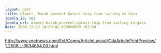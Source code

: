 ```yaml
---
layout: post
title: Olmert, Barak prevent Qatari ship from sailing to Gaza
joomla_id: 561
joomla_url: olmert-barak-prevent-qatari-ship-from-sailing-to-gaza
date: 2008-12-08 14:09:42.000000000 +01:00
---
```

<p><a href="http://www.ynetnews.com/Ext/Comp/ArticleLayout/CdaArticlePrintPreview/1,2506,L-3634654,00.html">http://www.ynetnews.com/Ext/Comp/ArticleLayout/CdaArticlePrintPreview/1,2506,L-3634654,00.html</a></p>
